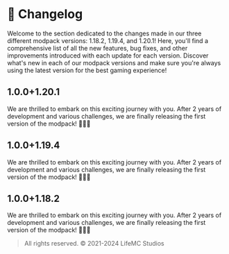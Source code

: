 # 📃 Changelog

Welcome to the section dedicated to the changes made in our three different modpack versions: 1.18.2, 1.19.4, and 1.20.1! Here, you'll find a comprehensive list of all the new features, bug fixes, and other improvements introduced with each update for each version. Discover what's new in each of our modpack versions and make sure you're always using the latest version for the best gaming experience!

## 1.0.0+1.20.1

We are thrilled to embark on this exciting journey with you. After 2 years of development and various challenges, we are finally releasing the first version of the modpack! 🚀🎉😃

## 1.0.0+1.19.4

We are thrilled to embark on this exciting journey with you. After 2 years of development and various challenges, we are finally releasing the first version of the modpack! 🚀🎉😃

## 1.0.0+1.18.2

We are thrilled to embark on this exciting journey with you. After 2 years of development and various challenges, we are finally releasing the first version of the modpack! 🚀🎉😃

> All rights reserved. © 2021-2024 LifeMC Studios
